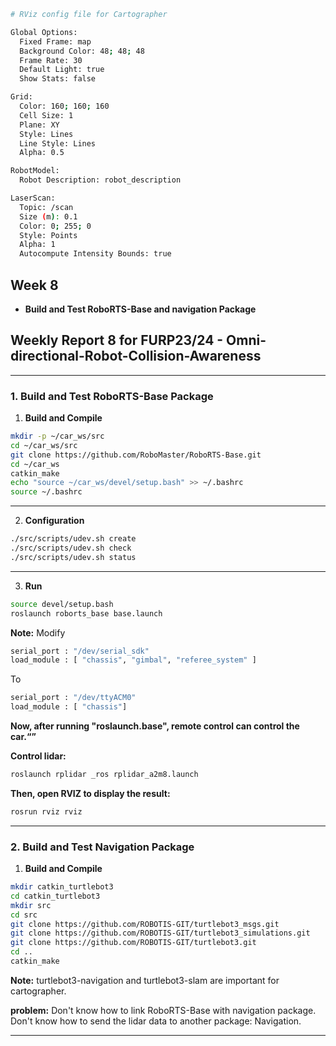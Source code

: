 ```bash
# RViz config file for Cartographer

Global Options:
  Fixed Frame: map
  Background Color: 48; 48; 48
  Frame Rate: 30
  Default Light: true
  Show Stats: false

Grid:
  Color: 160; 160; 160
  Cell Size: 1
  Plane: XY
  Style: Lines
  Line Style: Lines
  Alpha: 0.5

RobotModel:
  Robot Description: robot_description

LaserScan:
  Topic: /scan
  Size (m): 0.1
  Color: 0; 255; 0
  Style: Points
  Alpha: 1
  Autocompute Intensity Bounds: true
 ```



## Week 8
- **Build and Test RoboRTS-Base and navigation Package**

## Weekly Report 8 for FURP23/24 - Omni-directional-Robot-Collision-Awareness

---


### 1. Build and Test RoboRTS-Base Package

1. **Build and Compile**
```bash
mkdir -p ~/car_ws/src
cd ~/car_ws/src
git clone https://github.com/RoboMaster/RoboRTS-Base.git
cd ~/car_ws
catkin_make
echo "source ~/car_ws/devel/setup.bash" >> ~/.bashrc
source ~/.bashrc
 ```

---


2. **Configuration**
```bash
./src/scripts/udev.sh create
./src/scripts/udev.sh check
./src/scripts/udev.sh status
 ```
---

3. **Run**
```bash
source devel/setup.bash
roslaunch roborts_base base.launch
 ```

**Note:** 
Modify
```bash
serial_port : "/dev/serial_sdk"
load_module : [ "chassis", "gimbal", "referee_system" ]
 ```

To
```bash
serial_port : "/dev/ttyACM0"
load_module : [ "chassis"]
 ```

**Now, after running "roslaunch.base", remote control can control the car.“”**

**Control lidar:**
```bash
roslaunch rplidar _ros rplidar_a2m8.launch
 ```

**Then, open RVIZ to display the result:**
```bash
rosrun rviz rviz
 ```
---


### 2. Build and Test Navigation Package

1. **Build and Compile**
```bash
mkdir catkin_turtlebot3
cd catkin_turtlebot3
mkdir src
cd src
git clone https://github.com/ROBOTIS-GIT/turtlebot3_msgs.git
git clone https://github.com/ROBOTIS-GIT/turtlebot3_simulations.git
git clone https://github.com/ROBOTIS-GIT/turtlebot3.git
cd ..
catkin_make
 ```
**Note:** turtlebot3-navigation and turtlebot3-slam are important for cartographer.

**problem:** Don't know how to link RoboRTS-Base with navigation package.  
Don't know how to send the lidar data to another package: Navigation.


---
